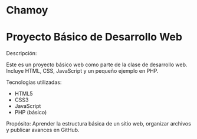 # Chamoy
# Proyecto Básico de Desarrollo Web

Descripción:

Este es un proyecto básico web como parte de la clase de desarrollo web. 
Incluye HTML, CSS, JavaScript y un pequeño ejemplo en PHP.

Tecnologías utilizadas:
- HTML5
- CSS3
- JavaScript
- PHP (básico)

Propósito:
Aprender la estructura básica de un sitio web, organizar archivos y publicar avances en GitHub.

